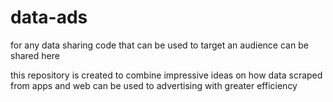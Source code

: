# data-ads
for any data sharing code that can be used to target an audience can be shared here

this repository is created to combine impressive ideas on how data scraped from apps and web can be used to advertising with greater efficiency
